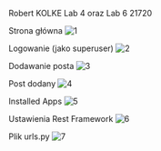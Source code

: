 Robert KOLKE Lab 4 oraz Lab 6 21720

Strona główna
![1](https://user-images.githubusercontent.com/69192186/112840114-3ba80900-909f-11eb-918a-40b309adb7d3.png)

Logowanie (jako superuser)
![2](https://user-images.githubusercontent.com/69192186/112840183-51b5c980-909f-11eb-95d9-2b06ae81cc1b.png)

Dodawanie posta
![3](https://user-images.githubusercontent.com/69192186/112840234-61351280-909f-11eb-808d-ac4f4341f464.png)

Post dodany
![4](https://user-images.githubusercontent.com/69192186/112840335-7ca01d80-909f-11eb-90fb-f96707fed064.png)

Installed Apps
![5](https://user-images.githubusercontent.com/69192186/112840387-8d509380-909f-11eb-817c-8291137b5017.png)

Ustawienia Rest Framework
![6](https://user-images.githubusercontent.com/69192186/112840411-993c5580-909f-11eb-81ae-c8644f33dc99.png)

Plik urls.py
![7](https://user-images.githubusercontent.com/69192186/112840456-a6f1db00-909f-11eb-8bfc-4708df5f7fa0.png)
